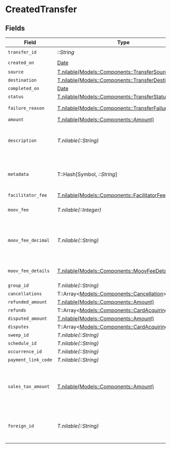 # CreatedTransfer


## Fields

| Field                                                                                                                            | Type                                                                                                                             | Required                                                                                                                         | Description                                                                                                                      | Example                                                                                                                          |
| -------------------------------------------------------------------------------------------------------------------------------- | -------------------------------------------------------------------------------------------------------------------------------- | -------------------------------------------------------------------------------------------------------------------------------- | -------------------------------------------------------------------------------------------------------------------------------- | -------------------------------------------------------------------------------------------------------------------------------- |
| `transfer_id`                                                                                                                    | *::String*                                                                                                                       | :heavy_check_mark:                                                                                                               | N/A                                                                                                                              |                                                                                                                                  |
| `created_on`                                                                                                                     | [Date](https://ruby-doc.org/stdlib-2.6.1/libdoc/date/rdoc/Date.html)                                                             | :heavy_check_mark:                                                                                                               | N/A                                                                                                                              |                                                                                                                                  |
| `source`                                                                                                                         | [T.nilable(Models::Components::TransferSource)](../../models/shared/transfersource.md)                                           | :heavy_minus_sign:                                                                                                               | N/A                                                                                                                              |                                                                                                                                  |
| `destination`                                                                                                                    | [T.nilable(Models::Components::TransferDestination)](../../models/shared/transferdestination.md)                                 | :heavy_minus_sign:                                                                                                               | N/A                                                                                                                              |                                                                                                                                  |
| `completed_on`                                                                                                                   | [Date](https://ruby-doc.org/stdlib-2.6.1/libdoc/date/rdoc/Date.html)                                                             | :heavy_minus_sign:                                                                                                               | N/A                                                                                                                              |                                                                                                                                  |
| `status`                                                                                                                         | [T.nilable(Models::Components::TransferStatus)](../../models/shared/transferstatus.md)                                           | :heavy_minus_sign:                                                                                                               | Status of a transfer.                                                                                                            |                                                                                                                                  |
| `failure_reason`                                                                                                                 | [T.nilable(Models::Components::TransferFailureReason)](../../models/shared/transferfailurereason.md)                             | :heavy_minus_sign:                                                                                                               | Reason for a transfer's failure.                                                                                                 |                                                                                                                                  |
| `amount`                                                                                                                         | [T.nilable(Models::Components::Amount)](../../models/shared/amount.md)                                                           | :heavy_minus_sign:                                                                                                               | N/A                                                                                                                              |                                                                                                                                  |
| `description`                                                                                                                    | *T.nilable(::String)*                                                                                                            | :heavy_minus_sign:                                                                                                               | An optional description of the transfer that is used on receipts and for your own internal use.                                  | Pay Instructor for May 15 Class                                                                                                  |
| `metadata`                                                                                                                       | T::Hash[Symbol, *::String*]                                                                                                      | :heavy_minus_sign:                                                                                                               | Free-form key-value pair list. Useful for storing information that is not captured elsewhere.                                    | {<br/>"optional": "metadata"<br/>}                                                                                               |
| `facilitator_fee`                                                                                                                | [T.nilable(Models::Components::FacilitatorFee)](../../models/shared/facilitatorfee.md)                                           | :heavy_minus_sign:                                                                                                               | Total or markup fee.                                                                                                             |                                                                                                                                  |
| `moov_fee`                                                                                                                       | *T.nilable(::Integer)*                                                                                                           | :heavy_minus_sign:                                                                                                               | Fees charged to your platform account for transfers.                                                                             |                                                                                                                                  |
| `moov_fee_decimal`                                                                                                               | *T.nilable(::String)*                                                                                                            | :heavy_minus_sign:                                                                                                               | Same as `moovFee`, but a decimal-formatted numerical string that represents up to 9 decimal place precision.                     |                                                                                                                                  |
| `moov_fee_details`                                                                                                               | [T.nilable(Models::Components::MoovFeeDetails)](../../models/shared/moovfeedetails.md)                                           | :heavy_minus_sign:                                                                                                               | Processing and pass-through costs that add up to the moovFee.                                                                    |                                                                                                                                  |
| `group_id`                                                                                                                       | *T.nilable(::String)*                                                                                                            | :heavy_minus_sign:                                                                                                               | N/A                                                                                                                              |                                                                                                                                  |
| `cancellations`                                                                                                                  | T::Array<[Models::Components::Cancellation](../../models/shared/cancellation.md)>                                                | :heavy_minus_sign:                                                                                                               | N/A                                                                                                                              |                                                                                                                                  |
| `refunded_amount`                                                                                                                | [T.nilable(Models::Components::Amount)](../../models/shared/amount.md)                                                           | :heavy_minus_sign:                                                                                                               | N/A                                                                                                                              |                                                                                                                                  |
| `refunds`                                                                                                                        | T::Array<[Models::Components::CardAcquiringRefund](../../models/shared/cardacquiringrefund.md)>                                  | :heavy_minus_sign:                                                                                                               | N/A                                                                                                                              |                                                                                                                                  |
| `disputed_amount`                                                                                                                | [T.nilable(Models::Components::Amount)](../../models/shared/amount.md)                                                           | :heavy_minus_sign:                                                                                                               | N/A                                                                                                                              |                                                                                                                                  |
| `disputes`                                                                                                                       | T::Array<[Models::Components::CardAcquiringDispute](../../models/shared/cardacquiringdispute.md)>                                | :heavy_minus_sign:                                                                                                               | N/A                                                                                                                              |                                                                                                                                  |
| `sweep_id`                                                                                                                       | *T.nilable(::String)*                                                                                                            | :heavy_minus_sign:                                                                                                               | N/A                                                                                                                              |                                                                                                                                  |
| `schedule_id`                                                                                                                    | *T.nilable(::String)*                                                                                                            | :heavy_minus_sign:                                                                                                               | N/A                                                                                                                              |                                                                                                                                  |
| `occurrence_id`                                                                                                                  | *T.nilable(::String)*                                                                                                            | :heavy_minus_sign:                                                                                                               | N/A                                                                                                                              |                                                                                                                                  |
| `payment_link_code`                                                                                                              | *T.nilable(::String)*                                                                                                            | :heavy_minus_sign:                                                                                                               | N/A                                                                                                                              |                                                                                                                                  |
| `sales_tax_amount`                                                                                                               | [T.nilable(Models::Components::Amount)](../../models/shared/amount.md)                                                           | :heavy_minus_sign:                                                                                                               | Optional sales tax amount. `transfer.amount.value` should be inclusive of any sales tax and represents the total amount charged. |                                                                                                                                  |
| `foreign_id`                                                                                                                     | *T.nilable(::String)*                                                                                                            | :heavy_minus_sign:                                                                                                               | Optional alias from a foreign/external system which can be used to reference this resource.                                      |                                                                                                                                  |